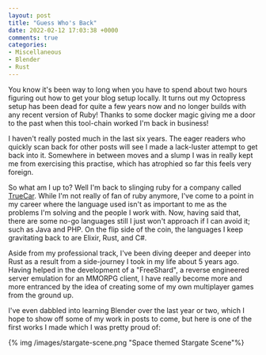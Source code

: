```yaml
---
layout: post
title: "Guess Who's Back"
date: 2022-02-12 17:03:38 +0000
comments: true
categories:
- Miscellaneous
- Blender
- Rust
---
```


You know it's been way to long when you have to spend about two hours figuring
out how to get your blog setup locally.  It turns out my Octopress setup has
been dead for quite a few years now and no longer builds with any recent version
of Ruby!  Thanks to some docker magic giving me a door to the past when this
tool-chain worked I'm back in business!

<!-- more -->

I haven't really posted much in the last six years. The eager readers who
quickly scan back for other posts will see I made a lack-luster attempt to get
back into it.  Somewhere in between moves and a slump I was in really kept me
from exercising this practise, which has atrophied so far this feels very
foreign.

So what am I up to?  Well I'm back to slinging ruby for a company called
[TrueCar](https://www.truecar.com/).  While I'm not really of fan of ruby
anymore, I've come to a point in my career where the language used isn't as
important to me as the problems I'm solving and the people I work with.  Now,
having said that, there are some no-go languages still I just won't approach if
I can avoid it; such as Java and PHP.  On the flip side of the coin, the
languages I keep gravitating back to are Elixir, Rust, and C#.

Aside from my professional track, I've been diving deeper and deeper into Rust
as a result from a side-journey I took in my life about 5 years ago.  Having
helped in the development of a "FreeShard", a reverse engineered server
emulation for an MMORPG client, I have really become more and more entranced by
the idea of creating some of my own multiplayer games from the ground up.

I've even dabbled into learning Blender over the last year or two, which I hope
to show off some of my work in posts to come, but here is one of the first works
I made which I was pretty proud of:

{% img /images/stargate-scene.png "Space themed Stargate Scene"%}
